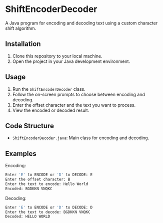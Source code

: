 # ShiftEncoderDecoder

A Java program for encoding and decoding text using a custom character shift algorithm.

## Installation

1. Clone this repository to your local machine.
2. Open the project in your Java development environment.

## Usage

1. Run the `ShiftEncoderDecoder` class.
2. Follow the on-screen prompts to choose between encoding and decoding.
3. Enter the offset character and the text you want to process.
4. View the encoded or decoded result.

## Code Structure

- `ShiftEncoderDecoder.java`: Main class for encoding and decoding.

## Examples

Encoding:
```bash
Enter 'E' to ENCODE or 'D' to DECODE: E
Enter the offset character: B
Enter the text to encode: Hello World
Encoded: BGDKKN VNQKC
```
Decoding:
```bash
Enter 'E' to ENCODE or 'D' to DECODE: D
Enter the text to decode: BGDKKN VNQKC
Decoded: HELLO WORLD
```
